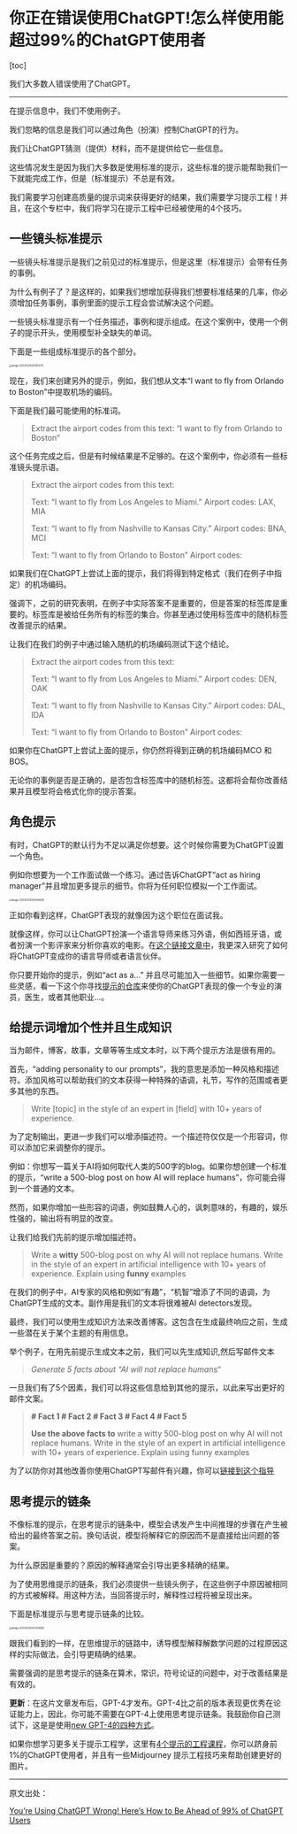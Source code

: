 # 你正在错误使用ChatGPT!怎么样使用能超过99%的ChatGPT使用者

[toc]

我们大多数人错误使用了ChatGPT。

---

在提示信息中，我们不使用例子。

我们忽略的信息是我们可以通过角色（扮演）控制ChatGPT的行为。

我们让ChatGPT猜测（提供）材料，而不是提供给它一些信息。

这些情况发生是因为我们大多数是使用标准的提示，这些标准的提示能帮助我们一下就能完成工作，但是（标准提示）不总是有效。

我们需要学习创建高质量的提示词来获得更好的结果，我们需要学习提示工程！并且，在这个专栏中，我们将学习在提示工程中已经被使用的4个技巧。



## 一些镜头标准提示

一些镜头标准提示是我们之前见过的标准提示，但是这里（标准提示）会带有任务的事例。

为什么有例子了？是这样的，如果我们想增加获得我们想要标准结果的几率，你必须增加任务事例，事例里面的提示工程会尝试解决这个问题。

一些镜头标准提示有一个任务描述，事例和提示组成。在这个案例中，使用一个例子的提示开头，使用模型补全缺失的单词。

下面是一些组成标准提示的各个部分。

<img src="Review.assets/image-20230528204155578.png" alt="image-20230528204155578" style="zoom:30%;" />

现在，我们来创建另外的提示，例如，我们想从文本“I want to fly from Orlando to Boston”中提取机场的编码。

下面是我们最可能使用的标准词。

>Extract the airport codes from this text: “I want to fly from Orlando to Boston“

这个任务完成之后，但是有时候结果是不足够的。在这个案例中，你必须有一些标准镜头提示语。

>Extract the airport codes from this text:
>
>Text: “I want to fly from Los Angeles to Miami.”
>Airport codes: LAX, MIA
>
>Text: “I want to fly from Nashville to Kansas City.”
>Airport codes: BNA, MCI
>
>Text: “I want to fly from Orlando to Boston”
>Airport codes:

如果我们在ChatGPT上尝试上面的提示，我们将得到特定格式（我们在例子中指定）的机场编码。

强调下，之前的研究表明，在例子中实际答案不是重要的，但是答案的标签库是重要的。标签库是被给任务所有的标签的集合。你甚至通过使用标签库中的随机标签改善提示的结果。

让我们在我们的例子中通过输入随机的机场编码测试下这个结论。

>Extract the airport codes from this text:
>
>Text: “I want to fly from Los Angeles to Miami.”
>Airport codes: DEN, OAK
>
>Text: “I want to fly from Nashville to Kansas City.”
>Airport codes: DAL, IDA
>
>Text: “I want to fly from Orlando to Boston”
>Airport codes:

如果你在ChatGPT上尝试上面的提示，你仍然将得到正确的机场编码MCO 和BOS。

无论你的事例是否是正确的，是否包含标签库中的随机标签。这都将会帮你改善结果并且模型将会格式化你的提示答案。

## 角色提示

有时，ChatGPT的默认行为不足以满足你想要。这个时候你需要为ChatGPT设置一个角色。

例如你想要为一个工作面试做一个练习。通过告诉ChatGPT“act as hiring manager”并且增加更多提示的细节。你将为任何职位模拟一个工作面试。

<img src="Review.assets/image-20230528204244609.png" alt="image-20230528204244609" style="zoom:30%;" />

正如你看到这样，ChatGPT表现的就像因为这个职位在面试我。

就像这样，你可以让ChatGPT扮演一个语言导师来练习外语，例如西班牙语，或者扮演一个影评家来分析你喜欢的电影。在[这个链接文章中](https://artificialcorner.com/how-to-use-chatgpt-to-learn-a-language-and-practice-it-f7e7e38b1cee)，我更深入研究了如何将ChatGPT变成你的语言导师或者语言伙伴。

你只要开始你的提示，例如“act as a...” 并且尽可能加入一些细节。如果你需要一些灵感，看一下这个你寻找[提示的仓库](https://prompts.chat/)来使你的ChatGPT表现的像一个专业的演员，医生，或者其他职业...。

## 给提示词增加个性并且生成知识

当为邮件，博客，故事，文章等等生成文本时，以下两个提示方法是很有用的。

首先，“adding personality to our prompts”，我的意思是添加一种风格和描述符。添加风格可以帮助我们的文本获得一种特殊的语调，礼节，写作的范围或者更多其他的东西。

>Write [topic] in the style of an expert in [field] with 10+ years of experience.

为了定制输出，更进一步我们可以增添描述符。一个描述符仅仅是一个形容词，你可以添加它来调整你的提示。

例如：你想写一篇关于AI将如何取代人类的500字的blog。如果你想创建一个标准的提示，“write a 500-blog post on how AI will replace humans”，你可能会得到一个普通的文本。

然而，如果你增加一些形容的词语，例如鼓舞人心的，讽刺意味的，有趣的，娱乐性强的，输出将有明显的改变。

让我们给我们先前的提示增加描述符。

>Write a **witty** 500-blog post on why AI will not replace humans. Write in the style of an expert in artificial intelligence with 10+ years of experience. Explain using **funny** examples

在我们的例子中，AI专家的风格和例如“有趣”，“机智”增添了不同的语调，为ChatGPT生成的文本。副作用是我们的文本将很难被AI detectors发现。

最终，我们可以使用生成知识方法来改善博客。这包含在生成最终响应之前，生成一些潜在关于某个主题的有用信息。

举个例子，在用先前提示生成文本之前，我们可以先生成知识,然后写邮件文本

>*Generate 5 facts about “AI will not replace humans“*

一旦我们有了5个因素，我们可以将这些信息给到其他的提示，以此来写出更好的邮件文案。

>**# Fact 1
>\# Fact 2
>\# Fact 3
>\# Fact 4
>\# Fact 5**
>
>**Use the above facts to** write a witty 500-blog post on why AI will not replace humans. Write in the style of an expert in artificial intelligence with 10+ years of experience. Explain using funny examples

为了以防你对其他改善你使用ChatGPT写邮件有兴趣，你可以[链接到这个指导](https://artificialcorner.com/5-minutes-to-forever-improve-your-blog-posts-with-chatgpt-and-other-ai-tools-a80e63c1dc37)

## 思考提示的链条

不像标准的提示，在思考提示的链条中，模型会诱发产生中间推理的步骤在产生被给出的最终答案之前。换句话说，模型将解释它的原因而不是直接给出问题的答案。

为什么原因是重要的？原因的解释通常会引导出更多精确的结果。

为了使用思维提示的链条，我们必须提供一些镜头例子，在这些例子中原因被相同的方式被解释。用这种方法，当回答提示时，解释性过程将被呈现出来。

下面是标准提示与思考提示链条的比较。

<img src="Review.assets/image-20230528204324699.png" alt="image-20230528204324699" style="zoom:30%;" />

跟我们看到的一样，在思维提示的链路中，诱导模型解释解数学问题的过程原因这样的实际做法，会引导更精确的结果。

需要强调的是思考提示的链条在算术，常识，符号论证的问题中，对于改善结果是有效的。

**更新**：在这片文章发布后，GPT-4才发布。GPT-4比之前的版本表现更优秀在论证能力上，因此，你可能不需要在GPT-4上使用思考提示链条。我鼓励你自己测试下，这是是使用[new GPT-4的四种方式](https://artificialcorner.com/4-ways-to-access-the-new-gpt-4-2-free-options-69eff2558045)。

如果你想学习更多关于提示工程学，这里有[4个提示的工程课程](https://artificialcorner.com/4-free-prompt-engineering-courses-to-join-the-top-1-of-chatgpt-users-bceca39f17e4])，你可以跻身前1%的ChatGPT使用者，并且有一些Midjourney 提示工程技巧来帮助创建更好的图片。



---

原文出处：

[You’re Using ChatGPT Wrong! Here’s How to Be Ahead of 99% of ChatGPT Users](https://artificialcorner.com/youre-using-chatgpt-wrong-here-s-how-to-be-ahead-of-99-of-chatgpt-users-886a50dabc54)